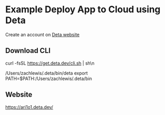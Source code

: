 
# Example Deploy App to Cloud using Deta
Create an account on [Deta website](https://www.deta.sh/)


## Download CLI
curl -fsSL https://get.deta.dev/cli.sh | sh\n

/Users/zachlewis/.deta/bin/deta
export PATH=$PATH:/Users/zachlewis/.deta/bin


## Website

https://ari1o1.deta.dev/


